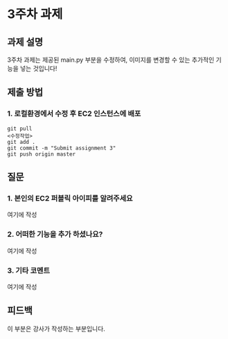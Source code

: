 # 3주차 과제


## 과제 설명
3주차 과제는 제공된 main.py 부분을 수정하여, 이미지를 변경할 수 있는 추가적인 기능을 넣는 것입니다!

## 제출 방법
### 1. 로컬환경에서 수정 후 EC2 인스턴스에 배포
```
git pull
<수정작업>
git add .
git commit -m "Submit assignment 3"
git push origin master
```


## 질문
### 1. 본인의 EC2 퍼블릭 아이피를 알려주세요
여기에 작성
### 2. 어떠한 기능을 추가 하셨나요?
여기에 작성
### 3. 기타 코멘트
여기에 작성

## 피드백
이 부분은 강사가 작성하는 부분입니다.
